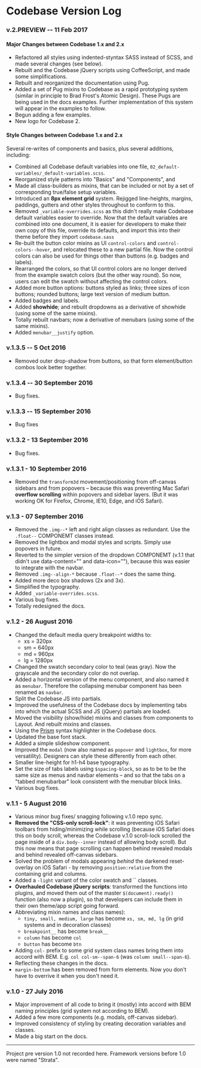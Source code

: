 # Codebase Version Log

### v.2.PREVIEW -- 11 Feb 2017

#### Major Changes between Codebase 1.x and 2.x

* Refactored all styles using indented-styntax SASS instead of SCSS, and made several changes (see below).
* Rebuilt and the Codebase jQuery scripts using CoffeeScript, and made some simplifications.
* Rebuilt and reorganized the documentation using Pug.
* Added a set of Pug mixins to Codebase as a rapid prototyping system (similar in principle to Brad Frost's Atomic Design). These Pugs are being used in the docs examples. Further implementation of this system will appear in the examples to follow.
* Begun adding a few examples.
* New logo for Codebase 2.

#### Style Changes between Codebase 1.x and 2.x

Several re-writes of components and basics, plus several additions, including:

* Combined all Codebase default variables into one file, `02_default-variables/_default-variables.scss`.
* Reorganized style patterns into "Basics" and "Components", and
* Made all class-builders as mixins, that can be included or not by a set of corresponding true/false setup variables.
* Introduced an **8px element grid** system. Rejigged line-heights, margins, paddings, gutters and other styles throughout to conform to this.
* Removed `_variable-overrides.scss` as this didn't really make Codebase default variables easier to override. Now that the default variables are combined into one document, it is easier for developers to make their own copy of this file, override its defaults, and import this into their theme before they import `codebase.sass`
* Re-built the button color mixins as UI `control-colors` and `control-colors--hover`, and relocated these to a new partial file. Now the control colors can also be used for things other than buttons (e.g. badges and labels).
* Rearranged the colors, so that UI control colors are no longer derived from the example swatch colors (but the other way round). So now, users can edit the swatch without affecting the control colors.
* Added more button options: buttons styled as links; three sizes of icon buttons; rounded buttons; large text version of medium button.
* Added badges and labels.
* Added **showhide**; and rebuilt dropdowns as a derivative of showhide (using some of the same mixins).
* Totally rebuilt navbars; now a derivative of menubars (using some of the same mixins).
* Added `menubar__justify` option.

### v.1.3.5 -- 5 Oct 2016

* Removed outer drop-shadow from buttons, so that form element/button combos look better together.

### v.1.3.4 -- 30 September 2016

* Bug fixes.

### v.1.3.3 -- 15 September 2016

* Bug fixes

### v.1.3.2 - 13 September 2016

* Bug fixes.

### v.1.3.1 - 10 September 2016

* Removed the `transform3d` movement/positioning from off-canvas sidebars and from popovers – because this was preventing Mac Safari **overflow scrolling** within popovers and sidebar layers. (But it was working OK for Firefox, Chrome, IE10, Edge, and iOS Safari).

### v.1.3 - 07 September 2016

* Removed the `.img--*` left and right align classes as redundant. Use the `.float--` COMPONEMT classes instead.
* Removed the lightbox and modal styles and scripts. Simply use popovers in future.
* Reverted to the simpler version of the dropdown COMPONEMT (v.1.1 that didn't use data-content="" and data-icon=""), because this was easier to integrate with the navbar.
* Removed `.img--align-*` because `.float--*` does the same thing.
* Added more deco box shadows (2x and 3x).
* Simplified the typography.
* Added `_variable-overrides.scss`.
* Various bug fixes.
* Totally redesigned the docs.

### v.1.2 - 26 August 2016

* Changed the default media query breakpoint widths to:
	*	 xs = 320px
	*	 sm = 640px
	*	 md = 960px
	*	 lg = 1280px
* Changed the swatch secondary color to teal (was gray). Now the grayscale and the secondary color do not overlap.
* Added a horizontal version of the menu component, and also named it as `menubar`. Therefore the collapsing menubar component has been renamed as `navbar`.
* Split the Codebase JS into partials.
* Improved the usefulness of the Codebase docs by implementing tabs into which the actual SCSS and JS (jQuery) partials are loaded.
* Moved the visibility (show/hide) mixins and classes from components to Layout. And rebuilt mixins and classes.
* Using the [Prism](http://prismjs.com/) syntax highlighter in the Codebase docs.
* Updated the base font stack.
* Added a simple slideshow component.
* Improved the `modal` (now also named as `popover` and `lightbox`, for more versatility). Designers can style these differently from each other.
* Smaller line-height for h1-h4 base typography.
* Set the size of tabs labels using `$spacing-block`, so as to be to be the same size as menus and navbar elements – and so that the tabs on a "tabbed menubarbar" look consistent with the menubar block links.
* Various bug fixes.

### v.1.1 - 5 August 2016

* Various minor bug fixes/ snagging following v.1.0 repo sync.
* **Removed the "CSS-only scroll-lock"**: it was preventing iOS Safari toolbars from hiding/minimizing while scrolling (because iOS Safari does this on body scroll, whereas the Codebase v.1.0 scroll-lock scrolled the page inside of a `div.body--inner` instead of allowing body scroll). But this now means that page scrolling can happen behind revealed modals and behind revealed off-canvas sidebars.
* Solved the problem of modals appearing _behind_ the darkened reset-overlay on iOS Safari - by removing `position:relative` from the containing grid and columns.
* Added a `-light` variant of the color swatch and `` classes.
* **Overhauled Codebase jQuery scripts**: transformed the functions into plugins, and moved them out of the master `$(document).ready()` function (also now a plugin), so that developers can include them in their own theme/app script going forward.
* Abbreviating mixin names and class names):
  * `tiny, small, medium, large` has become `xs, sm, md, lg` (in grid systems and in decoration classes)
  * `breakpoint__` has become `break__`
  * `column` has become `col`
  * `button` has become `btn`
* Adding `col-` prefix to some grid system class names bring them into accord with BEM. E.g. `col col-sm--span-6` (was `column small--span-6`).
* Reflecting these changes in the docs.
* `margin-bottom` has been removed from form elements. Now you don't have to overrive it when you don't need it.

### v.1.0 - 27 July 2016

* Major improvement of all code to bring it (mostly) into accord with BEM naming principles (grid system not according to BEM).
* Added a few more components (e.g. modals, off-canvas sidebar).
* Improved consistency of styling by creating decoration variables and classes.
* Made a big start on the docs.

***

Project pre version 1.0 not recorded here. Framework versions before 1.0 were named "Strata".
